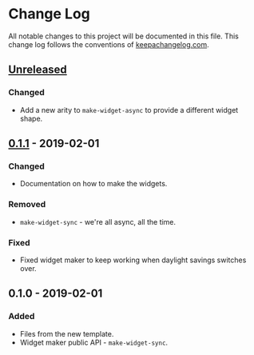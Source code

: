 # Change Log
All notable changes to this project will be documented in this file. This change log follows the conventions of [keepachangelog.com](http://keepachangelog.com/).

## [Unreleased]
### Changed
- Add a new arity to `make-widget-async` to provide a different widget shape.

## [0.1.1] - 2019-02-01
### Changed
- Documentation on how to make the widgets.

### Removed
- `make-widget-sync` - we're all async, all the time.

### Fixed
- Fixed widget maker to keep working when daylight savings switches over.

## 0.1.0 - 2019-02-01
### Added
- Files from the new template.
- Widget maker public API - `make-widget-sync`.

[Unreleased]: https://github.com/your-name/roborunner/compare/0.1.1...HEAD
[0.1.1]: https://github.com/your-name/roborunner/compare/0.1.0...0.1.1

